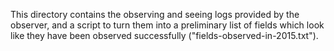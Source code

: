 This directory contains the observing and seeing logs provided by
the observer, and a script to turn them into a preliminary list
of fields which look like they have been observed successfully
("fields-observed-in-2015.txt").

